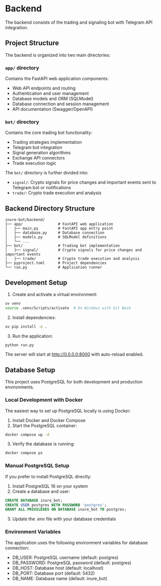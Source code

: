# Backend

The backend consists of the trading and signaling bot with Telegram API integration.

## Project Structure

The backend is organized into two main directories:

### `app/` directory

Contains the FastAPI web application components:
- Web API endpoints and routing
- Authentication and user management
- Database models and ORM (SQLModel)
- Database connection and session management
- API documentation (Swagger/OpenAPI)

### `bot/` directory

Contains the core trading bot functionality:
- Trading strategies implementation
- Telegram bot integration
- Signal generation algorithms
- Exchange API connectors
- Trade execution logic

The `bot/` directory is further divided into:
- `signal/`: Crypto signals for price changes and important events sent to Telegram bot or notifications
- `trade/`: Crypto trade execution and analysis

## Backend Directory Structure

```
inure-bot/backend/
├── app/                # FastAPI web application
│   ├── main.py         # FastAPI app entry point
│   ├── database.py     # Database connection
│   ├── models.py       # SQLModel definitions
│   └── ...
├── bot/                # Trading bot implementation
│   ├── signal/         # Crypto signals for price changes and important events
│   ├── trade/          # Crypto trade execution and analysis 
├── pyproject.toml      # Project dependencies
└── run.py              # Application runner
```

## Development Setup

1. Create and activate a virtual environment:
```bash
uv venv
source .venv/Scripts/activate  # On Windows with Git Bash
```

2. Install dependencies:
```bash
uv pip install -e .
```

3. Run the application:
```bash
python run.py
```

The server will start at http://0.0.0.0:8000 with auto-reload enabled.

## Database Setup

This project uses PostgreSQL for both development and production environments.

### Local Development with Docker

The easiest way to set up PostgreSQL locally is using Docker:

1. Install Docker and Docker Compose
2. Start the PostgreSQL container:
```bash
docker compose up -d
```
3. Verify the database is running:
```bash
docker compose ps
```

### Manual PostgreSQL Setup

If you prefer to install PostgreSQL directly:

1. Install PostgreSQL 16 on your system
2. Create a database and user:
```sql
CREATE DATABASE inure_bot;
CREATE USER postgres WITH PASSWORD 'postgres';
GRANT ALL PRIVILEGES ON DATABASE inure_bot TO postgres;
```
3. Update the .env file with your database credentials

### Environment Variables

The application uses the following environment variables for database connection:
- DB_USER: PostgreSQL username (default: postgres)
- DB_PASSWORD: PostgreSQL password (default: postgres)
- DB_HOST: Database host (default: localhost)
- DB_PORT: Database port (default: 5432)
- DB_NAME: Database name (default: inure_bot)
